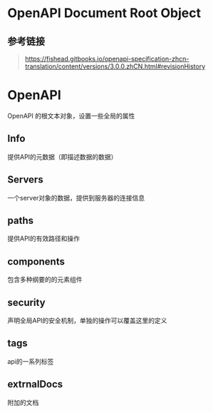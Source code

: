 # OpenAPI Document Root Object

## 参考链接

> https://fishead.gitbooks.io/openapi-specification-zhcn-translation/content/versions/3.0.0.zhCN.html#revisionHistory

# OpenAPI

OpenAPI 的根文本对象，设置一些全局的属性

## Info

提供API的元数据（即描述数据的数据）

## Servers

一个server对象的数据，提供到服务器的连接信息

## paths 

提供API的有效路径和操作

## components

包含多种纲要的的元素组件

## security

声明全局API的安全机制，单独的操作可以覆盖这里的定义

## tags

api的一系列标签

## extrnalDocs

附加的文档
